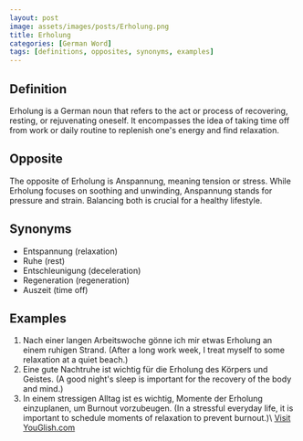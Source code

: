 ```yaml
---
layout: post
image: assets/images/posts/Erholung.png
title: Erholung
categories: [German Word]
tags: [definitions, opposites, synonyms, examples]
---
```


## Definition
Erholung is a German noun that refers to the act or process of recovering, resting, or rejuvenating oneself. It encompasses the idea of taking time off from work or daily routine to replenish one's energy and find relaxation. 

## Opposite
The opposite of Erholung is Anspannung, meaning tension or stress. While Erholung focuses on soothing and unwinding, Anspannung stands for pressure and strain. Balancing both is crucial for a healthy lifestyle.

## Synonyms
- Entspannung (relaxation)
- Ruhe (rest)
- Entschleunigung (deceleration)
- Regeneration (regeneration)
- Auszeit (time off)

## Examples
1. Nach einer langen Arbeitswoche gönne ich mir etwas Erholung an einem ruhigen Strand.
   (After a long work week, I treat myself to some relaxation at a quiet beach.)
2. Eine gute Nachtruhe ist wichtig für die Erholung des Körpers und Geistes.
   (A good night's sleep is important for the recovery of the body and mind.)
3. In einem stressigen Alltag ist es wichtig, Momente der Erholung einzuplanen, um Burnout vorzubeugen.
   (In a stressful everyday life, it is important to schedule moments of relaxation to prevent burnout.)\ <a id="yg-widget-0" class="youglish-widget" data-query="Erholung" data-lang="german" data-components="8412" data-auto-start="0" data-bkg-color="theme_light" data-title="How%20to%20pronounce%20Erholung%20in%20German"  rel="nofollow" href="https://youglish.com">Visit YouGlish.com</a><script async src="https://youglish.com/public/emb/widget.js" charset="utf-8"></script>